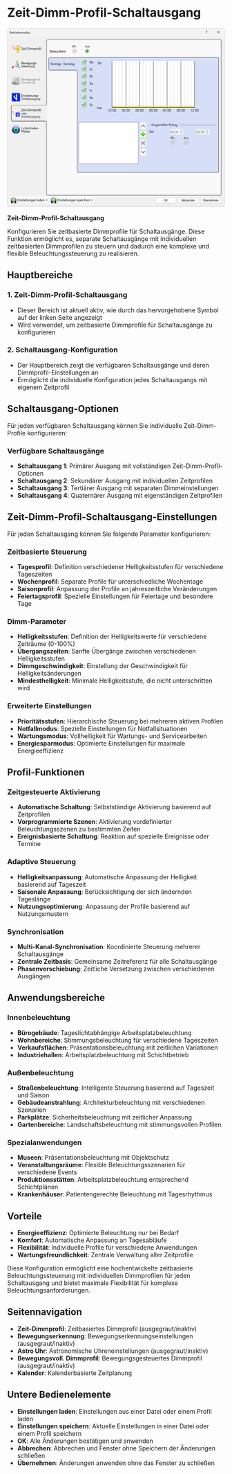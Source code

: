 # Zeit-Dimm-Profil-Schaltausgang

![Zeit-Dimm-Profil-Schaltausgang](zeit-dimm-profil-schaltausgang.png)

**Zeit-Dimm-Profil-Schaltausgang**

Konfigurieren Sie zeitbasierte Dimmprofile für Schaltausgänge. Diese Funktion ermöglicht es, separate Schaltausgänge mit individuellen zeitbasierten Dimmprofilen zu steuern und dadurch eine komplexe und flexible Beleuchtungssteuerung zu realisieren.

## Hauptbereiche

### 1. Zeit-Dimm-Profil-Schaltausgang

- Dieser Bereich ist aktuell aktiv, wie durch das hervorgehobene Symbol auf der linken Seite angezeigt
- Wird verwendet, um zeitbasierte Dimmprofile für Schaltausgänge zu konfigurieren

### 2. Schaltausgang-Konfiguration

- Der Hauptbereich zeigt die verfügbaren Schaltausgänge und deren Dimmprofil-Einstellungen an
- Ermöglicht die individuelle Konfiguration jedes Schaltausgangs mit eigenem Zeitprofil

## Schaltausgang-Optionen

Für jeden verfügbaren Schaltausgang können Sie individuelle Zeit-Dimm-Profile konfigurieren:

### Verfügbare Schaltausgänge
- **Schaltausgang 1**: Primärer Ausgang mit vollständigen Zeit-Dimm-Profil-Optionen
- **Schaltausgang 2**: Sekundärer Ausgang mit individuellen Zeitprofilen
- **Schaltausgang 3**: Tertiärer Ausgang mit separaten Dimmeinstellungen
- **Schaltausgang 4**: Quaternärer Ausgang mit eigenständigen Zeitprofilen

## Zeit-Dimm-Profil-Schaltausgang-Einstellungen

Für jeden Schaltausgang können Sie folgende Parameter konfigurieren:

### Zeitbasierte Steuerung
- **Tagesprofil**: Definition verschiedener Helligkeitsstufen für verschiedene Tageszeiten
- **Wochenprofil**: Separate Profile für unterschiedliche Wochentage
- **Saisonprofil**: Anpassung der Profile an jahreszeitliche Veränderungen
- **Feiertagsprofil**: Spezielle Einstellungen für Feiertage und besondere Tage

### Dimm-Parameter
- **Helligkeitsstufen**: Definition der Helligkeitswerte für verschiedene Zeiträume (0-100%)
- **Übergangszeiten**: Sanfte Übergänge zwischen verschiedenen Helligkeitsstufen
- **Dimmgeschwindigkeit**: Einstellung der Geschwindigkeit für Helligkeitsänderungen
- **Mindesthelligkeit**: Minimale Helligkeitsstufe, die nicht unterschritten wird

### Erweiterte Einstellungen
- **Prioritätsstufen**: Hierarchische Steuerung bei mehreren aktiven Profilen
- **Notfallmodus**: Spezielle Einstellungen für Notfallsituationen
- **Wartungsmodus**: Vollhelligkeit für Wartungs- und Servicearbeiten
- **Energiesparmodus**: Optimierte Einstellungen für maximale Energieeffizienz

## Profil-Funktionen

### Zeitgesteuerte Aktivierung
- **Automatische Schaltung**: Selbstständige Aktivierung basierend auf Zeitprofilen
- **Vorprogrammierte Szenen**: Aktivierung vordefinierter Beleuchtungsszenen zu bestimmten Zeiten
- **Ereignisbasierte Schaltung**: Reaktion auf spezielle Ereignisse oder Termine

### Adaptive Steuerung
- **Helligkeitsanpassung**: Automatische Anpassung der Helligkeit basierend auf Tageszeit
- **Saisonale Anpassung**: Berücksichtigung der sich ändernden Tageslänge
- **Nutzungsoptimierung**: Anpassung der Profile basierend auf Nutzungsmustern

### Synchronisation
- **Multi-Kanal-Synchronisation**: Koordinierte Steuerung mehrerer Schaltausgänge
- **Zentrale Zeitbasis**: Gemeinsame Zeitreferenz für alle Schaltausgänge
- **Phasenverschiebung**: Zeitliche Versetzung zwischen verschiedenen Ausgängen

## Anwendungsbereiche

### Innenbeleuchtung
- **Bürogebäude**: Tageslichtabhängige Arbeitsplatzbeleuchtung
- **Wohnbereiche**: Stimmungsbeleuchtung für verschiedene Tageszeiten
- **Verkaufsflächen**: Präsentationsbeleuchtung mit zeitlichen Variationen
- **Industriehallen**: Arbeitsplatzbeleuchtung mit Schichtbetrieb

### Außenbeleuchtung
- **Straßenbeleuchtung**: Intelligente Steuerung basierend auf Tageszeit und Saison
- **Gebäudeanstrahlung**: Architekturbeleuchtung mit verschiedenen Szenarien
- **Parkplätze**: Sicherheitsbeleuchtung mit zeitlicher Anpassung
- **Gartenbereiche**: Landschaftsbeleuchtung mit stimmungsvollen Profilen

### Spezialanwendungen
- **Museen**: Präsentationsbeleuchtung mit Objektschutz
- **Veranstaltungsräume**: Flexible Beleuchtungsszenarien für verschiedene Events
- **Produktionsstätten**: Arbeitsplatzbeleuchtung entsprechend Schichtplänen
- **Krankenhäuser**: Patientengerechte Beleuchtung mit Tagesrhythmus

## Vorteile

- **Energieeffizienz**: Optimierte Beleuchtung nur bei Bedarf
- **Komfort**: Automatische Anpassung an Tagesabläufe
- **Flexibilität**: Individuelle Profile für verschiedene Anwendungen
- **Wartungsfreundlichkeit**: Zentrale Verwaltung aller Zeitprofile

Diese Konfiguration ermöglicht eine hochentwickelte zeitbasierte Beleuchtungssteuerung mit individuellen Dimmprofilen für jeden Schaltausgang und bietet maximale Flexibilität für komplexe Beleuchtungsanforderungen.

## Seitennavigation

- **Zeit-Dimmprofil**: Zeitbasiertes Dimmprofil (ausgegraut/inaktiv)
- **Bewegungserkennung**: Bewegungserkennungseinstellungen (ausgegraut/inaktiv)
- **Astro Uhr**: Astronomische Uhreneinstellungen (ausgegraut/inaktiv)
- **Bewegungsvoll. Dimmprofil**: Bewegungsgesteuertes Dimmprofil (ausgegraut/inaktiv)
- **Kalender**: Kalenderbasierte Zeitplanung

## Untere Bedienelemente

- **Einstellungen laden**: Einstellungen aus einer Datei oder einem Profil laden
- **Einstellungen speichern**: Aktuelle Einstellungen in einer Datei oder einem Profil speichern
- **OK**: Alle Änderungen bestätigen und anwenden
- **Abbrechen**: Abbrechen und Fenster ohne Speichern der Änderungen schließen
- **Übernehmen**: Änderungen anwenden ohne das Fenster zu schließen